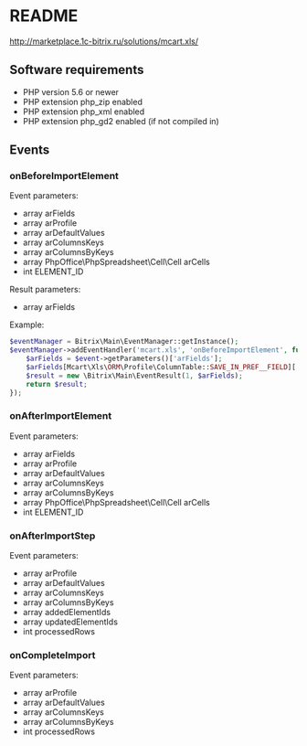 # README #

http://marketplace.1c-bitrix.ru/solutions/mcart.xls/

## Software requirements ##

* PHP version 5.6 or newer
* PHP extension php_zip enabled
* PHP extension php_xml enabled
* PHP extension php_gd2 enabled (if not compiled in)

## Events ##


### onBeforeImportElement ###

Event parameters:

* array arFields
* array arProfile
* array arDefaultValues
* array arColumnsKeys
* array arColumnsByKeys
* array PhpOffice\PhpSpreadsheet\Cell\Cell   arCells
* int ELEMENT_ID

Result parameters:

* array arFields

Example:

```php
$eventManager = Bitrix\Main\EventManager::getInstance();
$eventManager->addEventHandler('mcart.xls', 'onBeforeImportElement', function (\Bitrix\Main\Event $event){
    $arFields = $event->getParameters()['arFields'];
    $arFields[Mcart\Xls\ORM\Profile\ColumnTable::SAVE_IN_PREF__FIELD]['NAME'] .= ' (test)';
    $result = new \Bitrix\Main\EventResult(1, $arFields);
    return $result;
});
```


### onAfterImportElement ###

Event parameters:

* array arFields
* array arProfile
* array arDefaultValues
* array arColumnsKeys
* array arColumnsByKeys
* array PhpOffice\PhpSpreadsheet\Cell\Cell arCells
* int ELEMENT_ID


### onAfterImportStep ###

Event parameters:

* array arProfile
* array arDefaultValues
* array arColumnsKeys
* array arColumnsByKeys
* array addedElementIds
* array updatedElementIds
* int processedRows


### onCompleteImport ###

Event parameters:

* array arProfile
* array arDefaultValues
* array arColumnsKeys
* array arColumnsByKeys
* int processedRows

